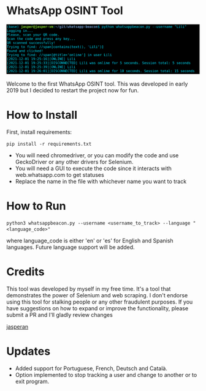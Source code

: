 # WhatsApp OSINT Tool

![example](./img/doc1.PNG?raw=true)

Welcome to the first WhatsApp OSINT tool. This was developed in early 2019 but I decided to restart the project now for fun. 

# How to Install

First, install requirements:

```
pip install -r requirements.txt
```

- You will need chromedriver, or you can modify the code and use GeckoDriver or any other drivers for Selenium.
- You will need a GUI to execute the code since it interacts with web.whatsapp.com to get statuses
- Replace the name in the file with whichever name you want to track

# How to Run

```
python3 whatsappbeacon.py --username <username_to_track> --language "<language_code>"
```

where language_code is either 'en' or 'es' for English and Spanish languages. Future language support will be added.

# Credits

This tool was developed by myself in my free time. It's a tool that demonstrates the power of Selenium and web scraping. I don't endorse using this tool for stalking people or any other fraudulent purposes. If you have suggestions on how to expand or improve the functionality, please submit a PR and I'll gladly review changes

[jasperan](https://github.com/jasperan)

# Updates

- Added support for Portuguese, French, Deutsch and Català.
- Option implemented to stop tracking a user and change to another or to exit program. 
